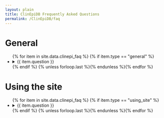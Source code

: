 ```yaml
---
layout: plain
title: ClinEpiDB Frequently Asked Questions
permalink: /ClinEpiDB/faq
---
```


<div id="clinepi-general">
  <h1>General</h1>
<ul>
{% for item in site.data.clinepi_faq %}
 {% if item.type == "general" %}
  <li>
    <details id="{{ item.uid }}">
      <summary>{{ item.question }}</summary>
      <p>
        {{ item.answer | markdownify }}
      </p>
    </details>
  </li>
 {% endif %}
{% unless forloop.last %}{% endunless %}{% endfor %}
</ul>
</div>


<div id="clinepi-using_site">
  <h1>Using the site</h1>
<ul>
{% for item in site.data.clinepi_faq %}
 {% if item.type == "using_site" %}
  <li>
    <details id="{{ item.uid }}">
      <summary>{{ item.question }}</summary>
      <p>
        {{ item.answer | markdownify}}
      </p>
    </details>
  </li>
 {% endif %}
{% unless forloop.last %}{% endunless %}{% endfor %}
</ul>
</div>

